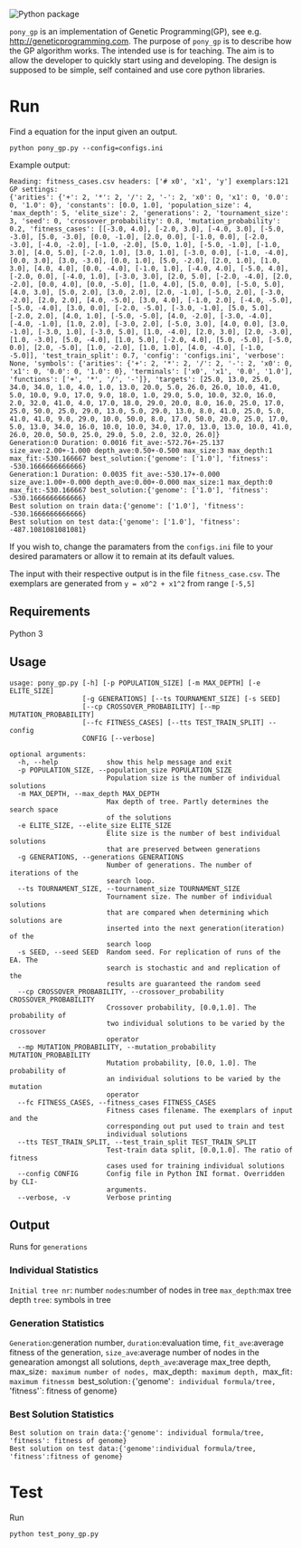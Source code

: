 ![Python package](https://github.com/flexgp/pony_gp/workflows/Python%20package/badge.svg)

`pony_gp` is an implementation of Genetic Programming(GP), see e.g.
<http://geneticprogramming.com>. The purpose of `pony_gp` is to describe how
the GP algorithm works. The intended use is for teaching. The aim is to allow
the developer to quickly start using and developing. The design is supposed
to be simple, self contained and use core python libraries.

# Run

Find a equation for the input given an output.

```python pony_gp.py --config=configs.ini ``` 

Example output:
```
Reading: fitness_cases.csv headers: ['# x0', 'x1', 'y'] exemplars:121
GP settings:
{'arities': {'+': 2, '*': 2, '/': 2, '-': 2, 'x0': 0, 'x1': 0, '0.0': 0, '1.0': 0}, 'constants': [0.0, 1.0], 'population_size': 4, 'max_depth': 5, 'elite_size': 2, 'generations': 2, 'tournament_size': 3, 'seed': 0, 'crossover_probability': 0.8, 'mutation_probability': 0.2, 'fitness_cases': [[-3.0, 4.0], [-2.0, 3.0], [-4.0, 3.0], [-5.0, -3.0], [5.0, -3.0], [0.0, -1.0], [2.0, 0.0], [-1.0, 0.0], [-2.0, -3.0], [-4.0, -2.0], [-1.0, -2.0], [5.0, 1.0], [-5.0, -1.0], [-1.0, 3.0], [4.0, 5.0], [-2.0, 1.0], [3.0, 1.0], [-3.0, 0.0], [-1.0, -4.0], [0.0, 3.0], [3.0, -3.0], [0.0, 1.0], [5.0, -2.0], [2.0, 1.0], [1.0, 3.0], [4.0, 4.0], [0.0, -4.0], [-1.0, 1.0], [-4.0, 4.0], [-5.0, 4.0], [-2.0, 0.0], [-4.0, 1.0], [-3.0, 3.0], [2.0, 5.0], [-2.0, -4.0], [2.0, -2.0], [0.0, 4.0], [0.0, -5.0], [1.0, 4.0], [5.0, 0.0], [-5.0, 5.0], [4.0, 3.0], [5.0, 2.0], [3.0, 2.0], [2.0, -1.0], [-5.0, 2.0], [-3.0, -2.0], [2.0, 2.0], [4.0, -5.0], [3.0, 4.0], [-1.0, 2.0], [-4.0, -5.0], [-5.0, -4.0], [3.0, 0.0], [-2.0, -5.0], [-3.0, -1.0], [5.0, 5.0], [-2.0, 2.0], [4.0, 1.0], [-5.0, -5.0], [4.0, -2.0], [-3.0, -4.0], [-4.0, -1.0], [1.0, 2.0], [-3.0, 2.0], [-5.0, 3.0], [4.0, 0.0], [3.0, -1.0], [-3.0, 1.0], [-3.0, 5.0], [1.0, -4.0], [2.0, 3.0], [2.0, -3.0], [1.0, -3.0], [5.0, -4.0], [1.0, 5.0], [-2.0, 4.0], [5.0, -5.0], [-5.0, 0.0], [2.0, -5.0], [1.0, -2.0], [1.0, 1.0], [4.0, -4.0], [-1.0, -5.0]], 'test_train_split': 0.7, 'config': 'configs.ini', 'verbose': None, 'symbols': {'arities': {'+': 2, '*': 2, '/': 2, '-': 2, 'x0': 0, 'x1': 0, '0.0': 0, '1.0': 0}, 'terminals': ['x0', 'x1', '0.0', '1.0'], 'functions': ['+', '*', '/', '-']}, 'targets': [25.0, 13.0, 25.0, 34.0, 34.0, 1.0, 4.0, 1.0, 13.0, 20.0, 5.0, 26.0, 26.0, 10.0, 41.0, 5.0, 10.0, 9.0, 17.0, 9.0, 18.0, 1.0, 29.0, 5.0, 10.0, 32.0, 16.0, 2.0, 32.0, 41.0, 4.0, 17.0, 18.0, 29.0, 20.0, 8.0, 16.0, 25.0, 17.0, 25.0, 50.0, 25.0, 29.0, 13.0, 5.0, 29.0, 13.0, 8.0, 41.0, 25.0, 5.0, 41.0, 41.0, 9.0, 29.0, 10.0, 50.0, 8.0, 17.0, 50.0, 20.0, 25.0, 17.0, 5.0, 13.0, 34.0, 16.0, 10.0, 10.0, 34.0, 17.0, 13.0, 13.0, 10.0, 41.0, 26.0, 20.0, 50.0, 25.0, 29.0, 5.0, 2.0, 32.0, 26.0]}
Generation:0 Duration: 0.0016 fit_ave:-572.76+-25.137 size_ave:2.00+-1.000 depth_ave:0.50+-0.500 max_size:3 max_depth:1 max_fit:-530.166667 best_solution:{'genome': ['1.0'], 'fitness': -530.1666666666666}
Generation:1 Duration: 0.0035 fit_ave:-530.17+-0.000 size_ave:1.00+-0.000 depth_ave:0.00+-0.000 max_size:1 max_depth:0 max_fit:-530.166667 best_solution:{'genome': ['1.0'], 'fitness': -530.1666666666666}
Best solution on train data:{'genome': ['1.0'], 'fitness': -530.1666666666666}
Best solution on test data:{'genome': ['1.0'], 'fitness': -487.1081081081081}
```

If you wish to,
change the paramaters from the `configs.ini` file to your desired
paramaters or allow it to remain at its default values.

The input with their respective output is in the file `fitness_case.csv`. The
exemplars are generated from `y = x0^2 + x1^2` from range `[-5,5]`

## Requirements

Python 3

## Usage

```
usage: pony_gp.py [-h] [-p POPULATION_SIZE] [-m MAX_DEPTH] [-e ELITE_SIZE]
                  [-g GENERATIONS] [--ts TOURNAMENT_SIZE] [-s SEED]
                  [--cp CROSSOVER_PROBABILITY] [--mp MUTATION_PROBABILITY]
                  [--fc FITNESS_CASES] [--tts TEST_TRAIN_SPLIT] --config
                  CONFIG [--verbose]

optional arguments:
  -h, --help            show this help message and exit
  -p POPULATION_SIZE, --population_size POPULATION_SIZE
                        Population size is the number of individual solutions
  -m MAX_DEPTH, --max_depth MAX_DEPTH
                        Max depth of tree. Partly determines the search space
                        of the solutions
  -e ELITE_SIZE, --elite_size ELITE_SIZE
                        Elite size is the number of best individual solutions
                        that are preserved between generations
  -g GENERATIONS, --generations GENERATIONS
                        Number of generations. The number of iterations of the
                        search loop.
  --ts TOURNAMENT_SIZE, --tournament_size TOURNAMENT_SIZE
                        Tournament size. The number of individual solutions
                        that are compared when determining which solutions are
                        inserted into the next generation(iteration) of the
                        search loop
  -s SEED, --seed SEED  Random seed. For replication of runs of the EA. The
                        search is stochastic and and replication of the
                        results are guaranteed the random seed
  --cp CROSSOVER_PROBABILITY, --crossover_probability CROSSOVER_PROBABILITY
                        Crossover probability, [0.0,1.0]. The probability of
                        two individual solutions to be varied by the crossover
                        operator
  --mp MUTATION_PROBABILITY, --mutation_probability MUTATION_PROBABILITY
                        Mutation probability, [0.0, 1.0]. The probability of
                        an individual solutions to be varied by the mutation
                        operator
  --fc FITNESS_CASES, --fitness_cases FITNESS_CASES
                        Fitness cases filename. The exemplars of input and the
                        corresponding out put used to train and test
                        individual solutions
  --tts TEST_TRAIN_SPLIT, --test_train_split TEST_TRAIN_SPLIT
                        Test-train data split, [0.0,1.0]. The ratio of fitness
                        cases used for training individual solutions
  --config CONFIG       Config file in Python INI format. Overridden by CLI-
                        arguments.
  --verbose, -v         Verbose printing
```

## Output
Runs for `generations`

### Individual Statistics

`Initial tree nr`: number `nodes`:number of nodes in tree `max_depth`:max tree depth `tree`: symbols in tree

### Generation Statistics
`Generation`:generation number, `duration`:evaluation time, `fit_ave`:average fitness of the generation, `size_ave`:average number of nodes in the genearation amongst all solutions, `depth_ave`:average max_tree depth, max_size`: maximum number of nodes, `max_depth`: maximum depth, `max_fit`: maximum fitnessm `best_solution`:{`'genome'`: individual formula/tree, `'fitness'`: fitness of genome}

### Best Solution Statistics
```
Best solution on train data:{'genome': individual formula/tree, 'fitness': fitness of genome}
Best solution on test data:{'genome':individual formula/tree, 'fitness':fitness of genome}
```

# Test

Run 
```
python test_pony_gp.py
```
